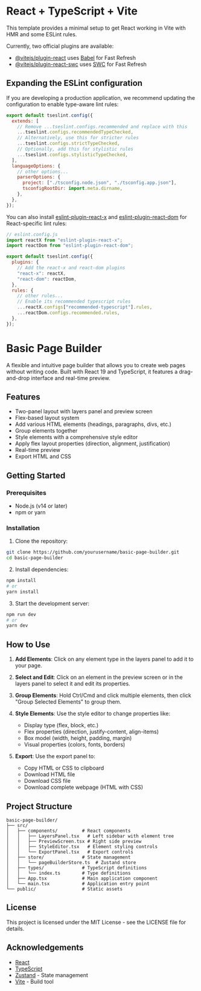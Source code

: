 # React + TypeScript + Vite

This template provides a minimal setup to get React working in Vite with HMR and some ESLint rules.

Currently, two official plugins are available:

- [@vitejs/plugin-react](https://github.com/vitejs/vite-plugin-react/blob/main/packages/plugin-react) uses [Babel](https://babeljs.io/) for Fast Refresh
- [@vitejs/plugin-react-swc](https://github.com/vitejs/vite-plugin-react/blob/main/packages/plugin-react-swc) uses [SWC](https://swc.rs/) for Fast Refresh

## Expanding the ESLint configuration

If you are developing a production application, we recommend updating the configuration to enable type-aware lint rules:

```js
export default tseslint.config({
  extends: [
    // Remove ...tseslint.configs.recommended and replace with this
    ...tseslint.configs.recommendedTypeChecked,
    // Alternatively, use this for stricter rules
    ...tseslint.configs.strictTypeChecked,
    // Optionally, add this for stylistic rules
    ...tseslint.configs.stylisticTypeChecked,
  ],
  languageOptions: {
    // other options...
    parserOptions: {
      project: ["./tsconfig.node.json", "./tsconfig.app.json"],
      tsconfigRootDir: import.meta.dirname,
    },
  },
});
```

You can also install [eslint-plugin-react-x](https://github.com/Rel1cx/eslint-react/tree/main/packages/plugins/eslint-plugin-react-x) and [eslint-plugin-react-dom](https://github.com/Rel1cx/eslint-react/tree/main/packages/plugins/eslint-plugin-react-dom) for React-specific lint rules:

```js
// eslint.config.js
import reactX from "eslint-plugin-react-x";
import reactDom from "eslint-plugin-react-dom";

export default tseslint.config({
  plugins: {
    // Add the react-x and react-dom plugins
    "react-x": reactX,
    "react-dom": reactDom,
  },
  rules: {
    // other rules...
    // Enable its recommended typescript rules
    ...reactX.configs["recommended-typescript"].rules,
    ...reactDom.configs.recommended.rules,
  },
});
```

# Basic Page Builder

A flexible and intuitive page builder that allows you to create web pages without writing code. Built with React 19 and TypeScript, it features a drag-and-drop interface and real-time preview.

## Features

- Two-panel layout with layers panel and preview screen
- Flex-based layout system
- Add various HTML elements (headings, paragraphs, divs, etc.)
- Group elements together
- Style elements with a comprehensive style editor
- Apply flex layout properties (direction, alignment, justification)
- Real-time preview
- Export HTML and CSS

## Getting Started

### Prerequisites

- Node.js (v14 or later)
- npm or yarn

### Installation

1. Clone the repository:

```bash
git clone https://github.com/yourusername/basic-page-builder.git
cd basic-page-builder
```

2. Install dependencies:

```bash
npm install
# or
yarn install
```

3. Start the development server:

```bash
npm run dev
# or
yarn dev
```

## How to Use

1. **Add Elements**: Click on any element type in the layers panel to add it to your page.

2. **Select and Edit**: Click on an element in the preview screen or in the layers panel to select it and edit its properties.

3. **Group Elements**: Hold Ctrl/Cmd and click multiple elements, then click "Group Selected Elements" to group them.

4. **Style Elements**: Use the style editor to change properties like:

   - Display type (flex, block, etc.)
   - Flex properties (direction, justify-content, align-items)
   - Box model (width, height, padding, margin)
   - Visual properties (colors, fonts, borders)

5. **Export**: Use the export panel to:
   - Copy HTML or CSS to clipboard
   - Download HTML file
   - Download CSS file
   - Download complete webpage (HTML with CSS)

## Project Structure

```
basic-page-builder/
├── src/
│   ├── components/         # React components
│   │   ├── LayersPanel.tsx   # Left sidebar with element tree
│   │   ├── PreviewScreen.tsx # Right side preview
│   │   ├── StyleEditor.tsx   # Element styling controls
│   │   └── ExportPanel.tsx   # Export controls
│   ├── store/              # State management
│   │   └── pageBuilderStore.ts  # Zustand store
│   ├── types/              # TypeScript definitions
│   │   └── index.ts        # Type definitions
│   ├── App.tsx             # Main application component
│   └── main.tsx            # Application entry point
└── public/                 # Static assets
```

## License

This project is licensed under the MIT License - see the LICENSE file for details.

## Acknowledgements

- [React](https://react.dev/)
- [TypeScript](https://www.typescriptlang.org/)
- [Zustand](https://github.com/pmndrs/zustand) - State management
- [Vite](https://vitejs.dev/) - Build tool
